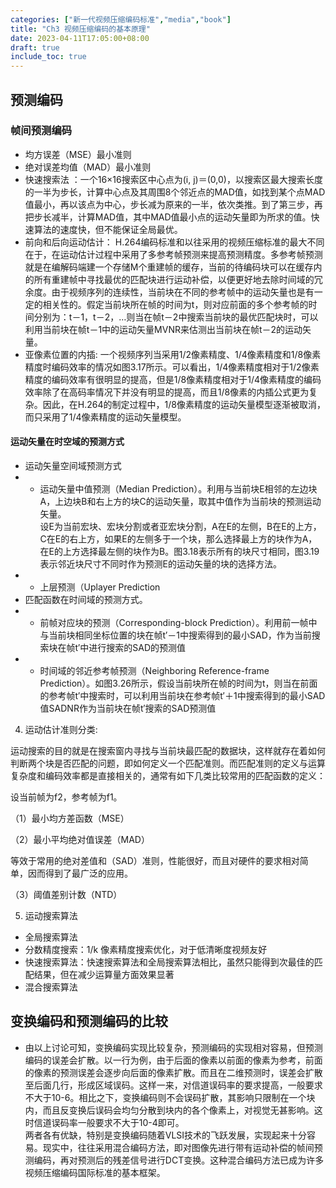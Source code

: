 ```yaml
---
categories: ["新一代视频压缩编码标准","media","book"]
title: "Ch3 视频压缩编码的基本原理"
date: 2023-04-11T17:05:00+08:00
draft: true
include_toc: true
---
```


## 预测编码
### 帧间预测编码

* 均方误差（MSE）最小准则
* 绝对误差均值（MAD）最小准则
* 快速搜索法 ：一个16×16搜索区中心点为(i, j)＝(0,0)，以搜索区最大搜索长度的一半为步长，计算中心点及其周围8个邻近点的MAD值，如找到某个点MAD值最小，再以该点为中心，步长减为原来的一半，依次类推。到了第三步，再把步长减半，计算MAD值，其中MAD值最小点的运动矢量即为所求的值。快速算法的速度快，但不能保证全局最优。
* 前向和后向运动估计： H.264编码标准和以往采用的视频压缩标准的最大不同在于，在运动估计过程中采用了多参考帧预测来提高预测精度。多参考帧预测就是在编解码端建一个存储M个重建帧的缓存，当前的待编码块可以在缓存内的所有重建帧中寻找最优的匹配块进行运动补偿，以便更好地去除时间域的冗余度。由于视频序列的连续性，当前块在不同的参考帧中的运动矢量也是有一定的相关性的。假定当前块所在帧的时间为t，则对应前面的多个参考帧的时间分别为：t－1，t－2，…则当在帧t－2中搜索当前块的最优匹配块时，可以利用当前块在帧t－1中的运动矢量MVNR来估测出当前块在帧t－2的运动矢量。
* 亚像素位置的内插: 一个视频序列当采用1/2像素精度、1/4像素精度和1/8像素精度时编码效率的情况如图3.17所示。可以看出，1/4像素精度相对于1/2像素精度的编码效率有很明显的提高，但是1/8像素精度相对于1/4像素精度的编码效率除了在高码率情况下并没有明显的提高，而且1/8像素的内插公式更为复杂。因此，在H.264的制定过程中，1/8像素精度的运动矢量模型逐渐被取消，而只采用了1/4像素精度的运动矢量模型。

#### 运动矢量在时空域的预测方式

* 运动矢量空间域预测方式
* * 运动矢量中值预测（Median Prediction）。利用与当前块E相邻的左边块A，上边块B和右上方的块C的运动矢量，取其中值作为当前块的预测运动矢量。</br>设E为当前宏块、宏块分割或者亚宏块分割，A在E的左侧，B在E的上方，C在E的右上方，如果E的左侧多于一个块，那么选择最上方的块作为A，在E的上方选择最左侧的块作为B。图3.18表示所有的块尺寸相同，图3.19表示邻近块尺寸不同时作为预测E的运动矢量的块的选择方法。
* * 上层预测（Uplayer Prediction
* 匹配函数在时间域的预测方式。
* * 前帧对应块的预测（Corresponding-block Prediction）。利用前一帧中与当前块相同坐标位置的块在帧t′－1中搜索得到的最小SAD，作为当前搜索块在帧t′中进行搜索的SAD的预测值
* * 时间域的邻近参考帧预测（Neighboring Reference-frame Prediction）。如图3.26所示，假设当前块所在帧的时间为t，则当在前面的参考帧t′中搜索时，可以利用当前块在参考帧t′＋1中搜索得到的最小SAD值SADNR作为当前块在帧t′搜索的SAD预测值


4. 运动估计准则分类:


运动搜索的目的就是在搜索窗内寻找与当前块最匹配的数据块，这样就存在着如何判断两个块是否匹配的问题，即如何定义一个匹配准则。而匹配准则的定义与运算复杂度和编码效率都是直接相关的，通常有如下几类比较常用的匹配函数的定义：

设当前帧为f2，参考帧为f1。

（1）最小均方差函数（MSE）

（2）最小平均绝对值误差（MAD）

等效于常用的绝对差值和（SAD）准则，性能很好，而且对硬件的要求相对简单，因而得到了最广泛的应用。

（3）阈值差别计数（NTD）

5. 运动搜索算法

* 全局搜索算法
* 分数精度搜索：1/k 像素精度搜索优化，对于低清晰度视频友好
* 快速搜索算法：快速搜索算法和全局搜索算法相比，虽然只能得到次最佳的匹配结果，但在减少运算量方面效果显著
* 混合搜索算法

## 变换编码和预测编码的比较

* 由以上讨论可知，变换编码实现比较复杂，预测编码的实现相对容易，但预测编码的误差会扩散。以一行为例，由于后面的像素以前面的像素为参考，前面的像素的预测误差会逐步向后面的像素扩散。而且在二维预测时，误差会扩散至后面几行，形成区域误码。这样一来，对信道误码率的要求提高，一般要求不大于10-6。相比之下，变换编码则不会误码扩散，其影响只限制在一个块内，而且反变换后误码会均匀分散到块内的各个像素上，对视觉无甚影响。这时信道误码率一般要求不大于10-4即可。</br>
两者各有优缺，特别是变换编码随着VLSI技术的飞跃发展，实现起来十分容易。现实中，往往采用混合编码方法，即对图像先进行带有运动补偿的帧间预测编码，再对预测后的残差信号进行DCT变换。这种混合编码方法已成为许多视频压缩编码国际标准的基本框架。